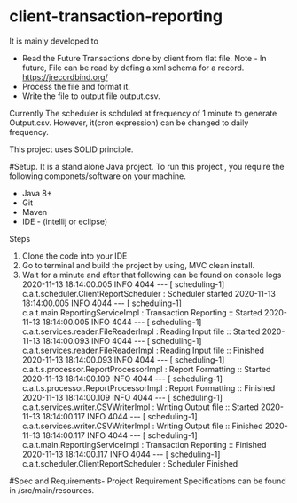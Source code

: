 # client-transaction-reporting
It is mainly developed to
 - Read the Future Transactions done by client from flat file.
    Note - In future, File can be read by defing a xml schema for a record. https://jrecordbind.org/
 - Process the file and format it.
 - Write the file to output file output.csv.

Currently The scheduler is schduled at frequency of 1 minute to generate Output.csv. However, it(cron expression) can be changed to daily frequency.

 This project uses SOLID principle.

#Setup.
It is a stand alone Java project. To run this project , you require the following componets/software on your machine.
* Java 8+
* Git
* Maven
* IDE - (intellij or eclipse)

Steps
1. Clone the code into your IDE
2. Go to terminal and build the project by using, MVC clean install.
3. Wait for a minute and after that following can be found on console logs
  2020-11-13 18:14:00.005  INFO 4044 --- [   scheduling-1] c.a.t.scheduler.ClientReportScheduler    : Scheduler started
2020-11-13 18:14:00.005  INFO 4044 --- [   scheduling-1] c.a.t.main.ReportingServiceImpl          : Transaction Reporting :: Started
2020-11-13 18:14:00.005  INFO 4044 --- [   scheduling-1] c.a.t.services.reader.FileReaderImpl     : Reading Input file :: Started
2020-11-13 18:14:00.093  INFO 4044 --- [   scheduling-1] c.a.t.services.reader.FileReaderImpl     : Reading Input file :: Finished
2020-11-13 18:14:00.093  INFO 4044 --- [   scheduling-1] c.a.t.s.processor.ReportProcessorImpl    : Report Formatting :: Started
2020-11-13 18:14:00.109  INFO 4044 --- [   scheduling-1] c.a.t.s.processor.ReportProcessorImpl    : Report Formatting :: Finished
2020-11-13 18:14:00.109  INFO 4044 --- [   scheduling-1] c.a.t.services.writer.CSVWriterImpl      : Writing Output file :: Started
2020-11-13 18:14:00.117  INFO 4044 --- [   scheduling-1] c.a.t.services.writer.CSVWriterImpl      : Writing Output file :: Finished
2020-11-13 18:14:00.117  INFO 4044 --- [   scheduling-1] c.a.t.main.ReportingServiceImpl          : Transaction Reporting :: Finished
2020-11-13 18:14:00.117  INFO 4044 --- [   scheduling-1] c.a.t.scheduler.ClientReportScheduler    : Scheduler Finished

#Spec and Requirements-
Project Requirement Specifications can be found in /src/main/resources.

